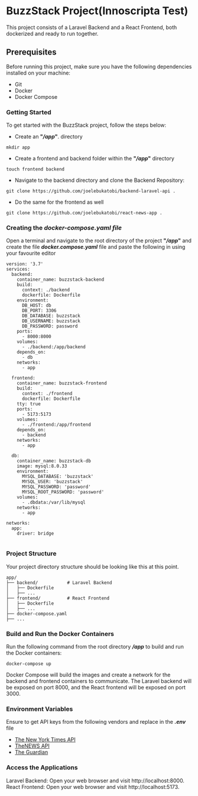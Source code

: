 # **BuzzStack Project(Innoscripta Test)**

This project consists of a Laravel Backend and a React Frontend, both dockerized and ready to run together.

## **Prerequisites**

Before running this project, make sure you have the following dependencies installed on your machine:

-   Git
-   Docker
-   Docker Compose

### **Getting Started**

To get started with the BuzzStack project, follow the steps below:

-   Create an **"_/app_"**. directory

```
mkdir app
```

-   Create a frontend and backend folder within the **"_/app_"** directory

```
touch frontend backend
```

-   Navigate to the backend directory and clone the Backend Repository:

```
git clone https://github.com/joelebukatobi/backend-laravel-api .
```

-   Do the same for the frontend as well

```
git clone https://github.com/joelebukatobi/react-news-app .
```

### **Creating the _docker-compose.yaml file_**

Open a terminal and navigate to the root directory of the project **"_/app_"** and create the file **_docker.compose.yaml_** file and paste the following in using your favourite editor

```
version: '3.7'
services:
  backend:
    container_name: buzzstack-backend
    build:
      context: ./backend
      dockerfile: Dockerfile
    environment:
      DB_HOST: db
      DB_PORT: 3306
      DB_DATABASE: buzzstack
      DB_USERNAME: buzzstack
      DB_PASSWORD: password
    ports:
      - 8000:8000
    volumes:
      - ./backend:/app/backend
    depends_on:
      - db
    networks:
      - app

  frontend:
    container_name: buzzstack-frontend
    build:
      context: ./frontend
      dockerfile: Dockerfile
    tty: true
    ports:
      - 5173:5173
    volumes:
      - ./frontend:/app/frontend
    depends_on:
      - backend
    networks:
      - app

  db:
    container_name: buzzstack-db
    image: mysql:8.0.33
    environment:
      MYSQL_DATABASE: 'buzzstack'
      MYSQL_USER: 'buzzstack'
      MYSQL_PASSWORD: 'password'
      MYSQL_ROOT_PASSWORD: 'password'
    volumes:
      - .dbdata:/var/lib/mysql
    networks:
      - app

networks:
  app:
    driver: bridge


```

### **Project Structure**

Your project directory structure should be looking like this at this point.

```
app/
├── backend/           # Laravel Backend
│   ├── Dockerfile
│   ├── ...
├── frontend/          # React Frontend
│   ├── Dockerfile
│   ├── ...
├── docker-compose.yaml
├── ...

```

### **Build and Run the Docker Containers**

Run the following command from the root directory **_/app_** to build and run the Docker containers:

```
docker-compose up
```

Docker Compose will build the images and create a network for the backend and frontend containers to communicate. The Laravel backend will be exposed on port 8000, and the React frontend will be exposed on port 3000.

### **Environment Variables**

Ensure to get API keys from the following vendors and replace in the **_.env_** file

-   [The New York Times API](https://developer.nytimes.com/get-started)
-   [TheNEWS API](https://newsapi.org/register)
-   [The Guardian](https://bonobo.capi.gutools.co.uk/register/developer)

### **Access the Applications**

Laravel Backend: Open your web browser and visit http://localhost:8000.
React Frontend: Open your web browser and visit http://localhost:5173.
